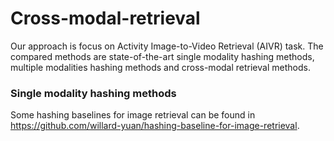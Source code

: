 # Cross-modal-retrieval
Our approach is focus on Activity Image-to-Video Retrieval (AIVR) task. 
The compared methods are state-of-the-art single modality hashing methods, multiple modalities
hashing methods and cross-modal retrieval methods.

### Single modality hashing methods
Some hashing baselines for image retrieval can be found in <https://github.com/willard-yuan/hashing-baseline-for-image-retrieval>.
